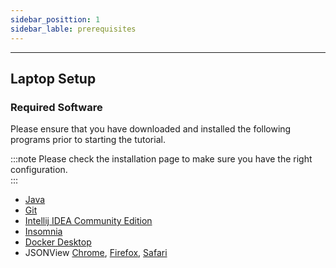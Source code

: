 ```yaml
---
sidebar_posittion: 1
sidebar_lable: prerequisites
---
```

___

## Laptop Setup 

### Required Software

Please ensure that you have downloaded and installed the following programs prior to starting the tutorial. 

:::note
Please check the installation page to make sure you have the right configuration.  
:::

- [Java](https://www.java.com/en/download/manual.jsp)
- [Git](https://git-scm.com/downloads)
- [Intellij IDEA Community Edition](https://www.jetbrains.com/idea/download/#section=linux)
- [Insomnia](https://insomnia.rest/download)
- [Docker Desktop](https://docs.docker.com/desktop/windows/install/) 
- JSONView [Chrome](https://chrome.google.com/webstore/detail/jsonview/gmegofmjomhknnokphhckolhcffdaihd?hl=en), [Firefox](https://addons.mozilla.org/en-US/firefox/addon/jsonview/), [Safari](https://apps.apple.com/us/app/json-peep-for-safari/id1458969831?mt=12)


<!-- :::tip
This is a Tip
::: -->